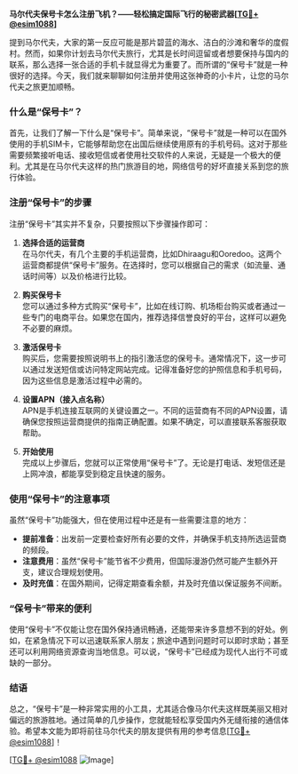 **马尔代夫保号卡怎么注册飞机？——轻松搞定国际飞行的秘密武器[[TG💪+ @esim1088](https://t.me/s/esim1088)]**

提到马尔代夫，大家的第一反应可能是那片碧蓝的海水、洁白的沙滩和奢华的度假村。然而，如果你计划去马尔代夫旅行，尤其是长时间逗留或者想要保持与国内的联系，那么选择一张合适的手机卡就显得尤为重要了。而所谓的“保号卡”就是一种很好的选择。今天，我们就来聊聊如何注册并使用这张神奇的小卡片，让您的马尔代夫之旅更加顺畅。

### 什么是“保号卡”？

首先，让我们了解一下什么是“保号卡”。简单来说，“保号卡”就是一种可以在国外使用的手机SIM卡，它能够帮助您在出国后继续使用原有的手机号码。这对于那些需要频繁接听电话、接收短信或者使用社交软件的人来说，无疑是一个极大的便利。尤其是在马尔代夫这样的热门旅游目的地，网络信号的好坏直接关系到您的旅行体验。

### 注册“保号卡”的步骤

注册“保号卡”其实并不复杂，只要按照以下步骤操作即可：

1. **选择合适的运营商**  
   在马尔代夫，有几个主要的手机运营商，比如Dhiraagu和Ooredoo。这两个运营商都提供“保号卡”服务。在选择时，您可以根据自己的需求（如流量、通话时间等）以及价格进行比较。

2. **购买保号卡**  
   您可以通过多种方式购买“保号卡”，比如在线订购、机场柜台购买或者通过一些专门的电商平台。如果您在国内，推荐选择信誉良好的平台，这样可以避免不必要的麻烦。

3. **激活保号卡**  
   购买后，您需要按照说明书上的指引激活您的保号卡。通常情况下，这一步可以通过发送短信或访问特定网站完成。记得准备好您的护照信息和手机号码，因为这些信息是激活过程中必需的。

4. **设置APN（接入点名称）**  
   APN是手机连接互联网的关键设置之一。不同的运营商有不同的APN设置，请确保您按照运营商提供的指南正确配置。如果不确定，可以直接联系客服获取帮助。

5. **开始使用**  
   完成以上步骤后，您就可以正常使用“保号卡”了。无论是打电话、发短信还是上网冲浪，都能享受到稳定且快速的服务。

### 使用“保号卡”的注意事项

虽然“保号卡”功能强大，但在使用过程中还是有一些需要注意的地方：

- **提前准备**：出发前一定要检查好所有必要的文件，并确保手机支持所选运营商的频段。
- **注意费用**：虽然“保号卡”能节省不少费用，但国际漫游仍然可能产生额外开支，建议合理规划使用。
- **及时充值**：在国外期间，记得定期查看余额，并及时充值以保证服务不间断。

### “保号卡”带来的便利

使用“保号卡”不仅能让您在国外保持通讯畅通，还能带来许多意想不到的好处。例如，在紧急情况下可以迅速联系家人朋友；旅途中遇到问题时可以即时求助；甚至还可以利用网络资源查询当地信息。可以说，“保号卡”已经成为现代人出行不可或缺的一部分。

### 结语

总之，“保号卡”是一种非常实用的小工具，尤其适合像马尔代夫这样既美丽又相对偏远的旅游胜地。通过简单的几步操作，您就能轻松享受国内外无缝衔接的通信体验。希望本文能为即将前往马尔代夫的朋友提供有用的参考信息[[TG💪+ @esim1088](https://t.me/s/esim1088)]！

[[TG💪+ @esim1088](https://t.me/s/esim1088) ![Image](https://i.postimg.cc/4NQfJmqS/Snipaste-2025-05-13-00-14-12.png)]